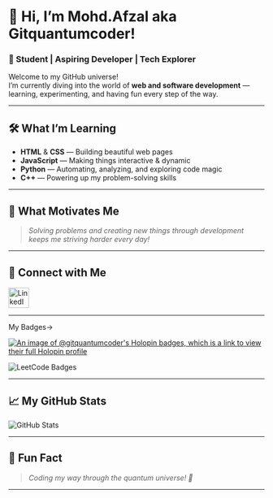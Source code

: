 # 👋 Hi, I’m Mohd.Afzal aka Gitquantumcoder!

### 🚀 Student | Aspiring Developer | Tech Explorer

Welcome to my GitHub universe!  
I’m currently diving into the world of **web and software development** — learning, experimenting, and having fun every step of the way.

---

## 🛠️ What I’m Learning
- **HTML** & **CSS** — Building beautiful web pages
- **JavaScript** — Making things interactive & dynamic
- **Python** — Automating, analyzing, and exploring code magic
- **C++** — Powering up my problem-solving skills

---

## 🌟 What Motivates Me
> *Solving problems and creating new things through development keeps me striving harder every day!*

---

## 🔗 Connect with Me

<a href="https://www.linkedin.com/in/mohammad-afzal-7a1071318?utm_source=share&utm_campaign=share_via&utm_content=profile&utm_medium=android_app" target="_blank">
  <img src="https://cdn.jsdelivr.net/gh/devicons/devicon/icons/linkedin/linkedin-original.svg" alt="LinkedIn" width="40" height="40"/>
</a>

---
My Badges->

[![An image of @gitquantumcoder's Holopin badges, which is a link to view their full Holopin profile](https://holopin.me/gitquantumcoder)](https://holopin.io/@gitquantumcoder)

![LeetCode Badges](https://leetcode-badge-showcase.vercel.app/api?username=Afzalnewcoder123)



---

## 📈 My GitHub Stats

![GitHub Stats](https://github-readme-stats.vercel.app/api?username=Gitquantumcoder&show_icons=true&theme=tokyonight)

---

## 🎉 Fun Fact

> *Coding my way through the quantum universe! 🚀*

---

<!-- Let’s connect, collaborate, and create something awesome together! -->
